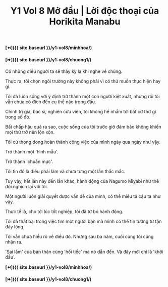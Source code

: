 ﻿---
layout: post
title: Y1 Vol 8 Mở đầu | Lời độc thoại của Horikita Manabu
permalink: /y1-vol8/modau/
---

**[⏪]({{ site.baseurl }}/y1-vol8/minhhoa/)**

**[⏩]({{ site.baseurl }}/y1-vol8/chuong1/)**

Có những điều người ta sẽ thấy kỳ lạ khi nghe về chúng.

Thực ra, tôi chọn ngôi trường này không phải vì có thứ muốn thực hiện hay gì.

Tôi đã luôn sống với ý định trở thành một con người kiệt xuất, nhưng rồi tôi vẫn chưa có đích đến cụ thể nào trong đầu.

Chính trị gia, bác sĩ, nghiên cứu viên, tôi không hề nhắm tới bất cứ thứ gì trong số đó.

Bất chấp hậu quả ra sao, cuộc sống của tôi trước giờ đảm bảo không khiến mọi thứ trở nên lộn xộn.

Tôi cứ thong dong hoàn thành công việc của mình ngày qua ngày như vậy.

Trở thành một \'hình mẫu\'.

Trở thành \'chuẩn mực\'.

Tôi tin đó là điều phải làm và chưa từng một lần thắc mắc.

Tuy vậy, hết lần này đến lần khác, hành động của Nagumo Miyabi như thể đối nghịch lại với tôi.

Một người luôn giải quyết được vấn đề của mình, có thể miêu tả cậu ta như vậy.

Thực tế là, cho tới lúc tốt nghiệp, tôi đã từ bỏ hành động.

Tôi đã thất bại trong việc tìm một người bạn mà mình có thể tin tưởng từ tận đáy lòng.

Tôi vẫn chưa hiểu rõ về điều đó. Nhưng sau ba năm, cuối cùng tôi cũng nhận ra.

\'Sai lầm\' của bản thân cùng \'hối tiếc\' mà nó dẫn đến. Và đây mới chỉ là \'khởi đầu\'.

**[⏪]({{ site.baseurl }}/y1-vol8/minhhoa/)**

**[⏩]({{ site.baseurl }}/y1-vol8/chuong1/)**
